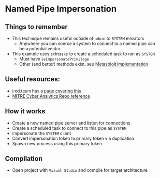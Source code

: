 # Named Pipe Impersonation

## Things to remember
  *  This technique remains useful outside of `admin` to `SYSTEM` elevators
      *  Anywhere you can coerce a system to connect to a named pipe can be a potential vector
  *  This example uses `schtasks` to create a scheduled task to run as `SYSTEM`
      *  Must have `SeImpersonatePrivilege`
      *  Other (and better) methods exist, see [Metasploit implementation](https://github.com/rapid7/metasploit-payloads/blob/master/c/meterpreter/source/extensions/priv/namedpipe.c)

## Useful resources:
  *  ired.team has a [page covering this](https://www.ired.team/offensive-security/privilege-escalation/t1134-access-token-manipulation)
  *  [MITRE Cyber Analytics Repo reference](https://car.mitre.org/analytics/CAR-2021-02-002/)

## How it works  
  *  Create a new named pipe server and listen for connections
  *  Create a scheduled task to connect to this pipe as `SYSTEM`
  *  Impersonate the `SYSTEM` client
  *  Convert impersonation token to primary token via duplication
  *  Spawn new process using this primary token

## Compilation  
  *  Open project with `Visual Studio` and compile for target architecture
